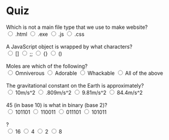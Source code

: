 <!DOCTYPE html>
  <html lang="en">
    <head>
      <meta charset="utf-8">
      <title> Quiz </title>
      <link rel="stylesheet" type+"text/css" href="main.css">
    </head>
    <body>
      <h1>Quiz</h1>
      <div id="quiz">
        <div id="question1">
          <div class="question">Which is not a main file type that we use to make website?</div>
          <input type="radio" name="queston1" value="a">
          <label>.html</label>
          <input type="radio" name="queston1" value="b">
          <label>.exe</label>
          <input type="radio" name="queston1" value="c">
          <label>.js</label>
          <input type="radio" name="queston1" value="d">
          <label>.css</label>
         </div>
         <br />
         <div id="question2">
          <div class="question">A JavaScript object is wrapped by what characters?</div>
          <input type="radio" name="queston2" value="a">
          <label>[]</label>
          <input type="radio" name="queston2" value="b">
          <label>;;</label>
          <input type="radio" name="queston2" value="c">
          <label>{}</label>
          <input type="radio" name="queston2" value="d">
          <label>()</label>
         </div>
         <br />
         <div id="question3">
          <div class="question">Moles are which of the following?</div>
          <input type="radio" name="queston3" value="a">
          <label>Omniverous</label>
          <input type="radio" name="queston3" value="b">
          <label>Adorable</label>
          <input type="radio" name="queston3" value="c">
          <label>Whackable</label>
          <input type="radio" name="queston3" value="d">
          <label>All of the above</label>
         </div>
         <br />
         <div id="question4">
          <div class="question">The gravitational constant on the Earth is approximately?</div>
          <input type="radio" name="queston4" value="a">
          <label>10m/s^2</label>
          <input type="radio" name="queston4" value="b">
          <label>.809m/s^2</label>
          <input type="radio" name="queston4" value="c">
          <label>9.81m/s^2</label>
          <input type="radio" name="queston4" value="d">
          <label>84.4m/s^2</label>
         </div>
         <br />
         <div id="question5">
          <div class="question">45 (in base 10) is what in binary (base 2)?</div>
          <input type="radio" name="queston5" value="a">
          <label>101101</label>
          <input type="radio" name="queston5" value="b">
          <label>110011</label>
          <input type="radio" name="queston5" value="c">
          <label>011101</label>
          <input type="radio" name="queston5" value="d">
          <label>101011</label>
         </div>
         <br />
         <div id="question6">
          <div class="question">?</div>
          <input type="radio" name="queston6" value="a">
          <label>16</label>
          <input type="radio" name="queston6" value="b">
          <label>4</label>
          <input type="radio" name="queston6" value="c">
          <label>2</label>
          <input type="radio" name="queston6" value="d">
          <label>8</label>
         </div>
         <br />
      </div>
    </body>
    </html>   
